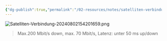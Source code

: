 ```yaml
---
{"dg-publish":true,"permalink":"/02-resources/notes/satelliten-verbindung/","tags":["informatik/hardware","informatik/netzwerk"],"noteIcon":"","updated":"2025-10-29T12:59:09.948+01:00"}
---
```


![Satelliten-Verbindung-20240802154201659.png](/img/user/02%20-%20RESOURCES/Files/IMG/Satelliten-Verbindung-20240802154201659.png)
>Max.200 Mbit/s down, max. 70 Mbit/s, Latenz: unter 50 ms up/down